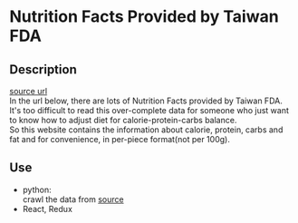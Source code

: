 # Nutrition Facts Provided by Taiwan FDA
## Description
[source url](https://goo.gl/STvS5p)<br/>
In the url below, there are lots of Nutrition Facts provided by Taiwan FDA.<br/>
It's too difficult to read this over-complete data for someone who just want to know how to adjust diet for calorie-protein-carbs balance.<br/>
So this website contains the information about calorie, protein, carbs and fat and for convenience, in per-piece format(not per 100g).

## Use
* python:<br/>
    crawl the data from [source](https://goo.gl/STvS5p)
* React, Redux
